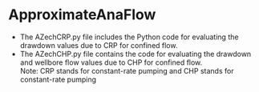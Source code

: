 # ApproximateAnaFlow<br>
- The AZechCRP.py file includes the Python code for evaluating the drawdown values due to CRP for confined flow.
- The AZechCHP.py file contains the code for evaluating the drawdown and wellbore flow values due to CHP for confined flow.<br>
Note: CRP stands for constant-rate pumping and CHP stands for constant-rate pumping
